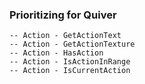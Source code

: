 ### Prioritizing for Quiver
```
-- Action - GetActionText
-- Action - GetActionTexture
-- Action - HasAction
-- Action - IsActionInRange
-- Action - IsCurrentAction
```
